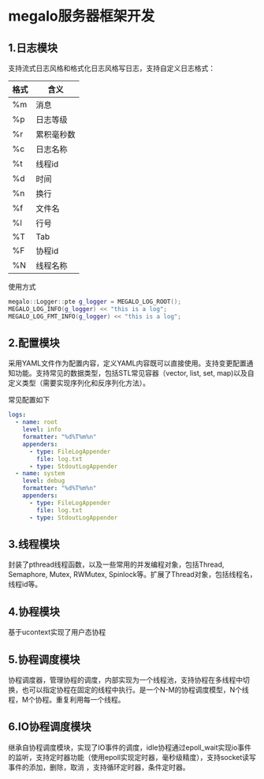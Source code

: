 # megalo服务器框架开发

## 1.日志模块

支持流式日志风格和格式化日志风格写日志，支持自定义日志格式：

| 格式       |含义    |
| -----| ----|
| %m |消息 |
|   %p     | 日志等级   |
|   %r     | 累积毫秒数 |
|   %c     | 日志名称   |
|   %t     | 线程id   |
|   %d     | 时间   |
| %n | 换行 |
|   %f     | 文件名   |
|   %l     | 行号   |
|   %T     | Tab   |
|   %F     | 协程id   |
|   %N     | 线程名称   |

使用方式

```cpp
megalo::Logger::pte g_logger = MEGALO_LOG_ROOT();
MEGALO_LOG_INFO(g_logger) << "this is a log";
MEGALO_LOG_FMT_INFO(g_logger) << "this is a log";
```



## 2.配置模块

采用YAML文件作为配置内容，定义YAML内容既可以直接使用。支持变更配置通知功能。支持常见的数据类型，包括STL常见容器（vector, list, set, map)以及自定义类型（需要实现序列化和反序列化方法）。

常见配置如下

```yaml
logs:
  - name: root
    level: info
    formatter: "%d%T%m%n"
    appenders: 
      - type: FileLogAppender
        file: log.txt
      - type: StdoutLogAppender
  - name: system
    level: debug
    formatter: "%d%T%m%n"
    appenders: 
      - type: FileLogAppender
        file: log.txt
      - type: StdoutLogAppender
```

## 3.线程模块

封装了pthread线程函数，以及一些常用的并发编程对象，包括Thread, Semaphore, Mutex, RWMutex, Spinlock等。扩展了Thread对象，包括线程名，线程id等。

## 4.协程模块

基于ucontext实现了用户态协程

## 5.协程调度模块

协程调度器，管理协程的调度，内部实现为一个线程池，支持协程在多线程中切换，也可以指定协程在固定的线程中执行。是一个N-M的协程调度模型，N个线程，M个协程。重复利用每一个线程。

## 6.IO协程调度模块
继承自协程调度模块，实现了IO事件的调度，idle协程通过epoll_wait实现io事件的监听，支持定时器功能（使用epoll实现定时器，毫秒级精度），支持socket读写事件的添加，删除，取消
，支持循环定时器，条件定时器。
